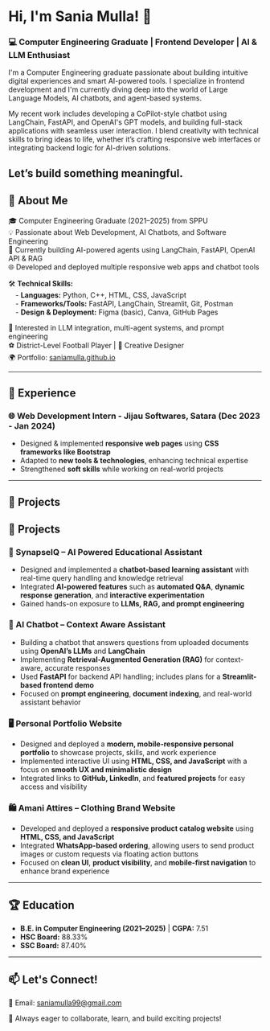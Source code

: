 # Hi, I'm Sania Mulla! 👋

### 💻 **Computer Engineering Graduate | Frontend Developer | AI & LLM Enthusiast**


I'm a Computer Engineering graduate passionate about building intuitive digital experiences and smart AI-powered tools. I specialize in frontend development and I'm currently diving deep into the world of Large Language Models, AI chatbots, and agent-based systems.

My recent work includes developing a CoPilot-style chatbot using LangChain, FastAPI, and OpenAI's GPT models, and building full-stack applications with seamless user interaction. I blend creativity with technical skills to bring ideas to life, whether it’s crafting responsive web interfaces or integrating backend logic for AI-driven solutions.

Let’s build something meaningful.
---

## 🔹 About Me
🎓 Computer Engineering Graduate (2021–2025) from SPPU  
💡 Passionate about Web Development, AI Chatbots, and Software Engineering  
🧠 Currently building AI-powered agents using LangChain, FastAPI, OpenAI API & RAG  
🌐 Developed and deployed multiple responsive web apps and chatbot tools  

🛠️ **Technical Skills:**  
  - **Languages:** Python, C++, HTML, CSS, JavaScript  
  - **Frameworks/Tools:** FastAPI, LangChain, Streamlit, Git, Postman  
  - **Design & Deployment:** Figma (basic), Canva, GitHub Pages  

🤖 Interested in LLM integration, multi-agent systems, and prompt engineering  
⚽ District-Level Football Player | 🎨 Creative Designer  
🌍 Portfolio: [saniamulla.github.io](http://saniamulla.github.io)
 
---

## 💼 Experience  
### 🌐 Web Development Intern - **Jijau Softwares, Satara** (Dec 2023 - Jan 2024)  
- Designed & implemented **responsive web pages** using **CSS frameworks like Bootstrap**  
- Adapted to **new tools & technologies**, enhancing technical expertise  
- Strengthened **soft skills** while working on real-world projects

---

## 📌 Projects  
## 🧠 Projects

### 🤖 SynapseIQ – AI Powered Educational Assistant  
- Designed and implemented a **chatbot-based learning assistant** with real-time query handling and knowledge retrieval  
- Integrated **AI-powered features** such as **automated Q&A**, **dynamic response generation**, and **interactive experimentation**  
- Gained hands-on exposure to **LLMs, RAG, and prompt engineering**

### 🧠 AI Chatbot – Context Aware Assistant  
- Building a chatbot that answers questions from uploaded documents using **OpenAI’s LLMs** and **LangChain**  
- Implementing **Retrieval-Augmented Generation (RAG)** for context-aware, accurate responses  
- Used **FastAPI** for backend API handling; includes plans for a **Streamlit-based frontend demo**  
- Focused on **prompt engineering**, **document indexing**, and real-world assistant behavior

### 🖥️ Personal Portfolio Website  
- Designed and deployed a **modern, mobile-responsive personal portfolio** to showcase projects, skills, and work experience  
- Implemented interactive UI using **HTML, CSS, and JavaScript** with a focus on **smooth UX and minimalistic design**  
- Integrated links to **GitHub, LinkedIn**, and **featured projects** for easy access and visibility

### 🛍️ Amani Attires – Clothing Brand Website  
- Developed and deployed a **responsive product catalog website** using **HTML, CSS, and JavaScript**  
- Integrated **WhatsApp-based ordering**, allowing users to send product images or custom requests via floating action buttons  
- Focused on **clean UI**, **product visibility**, and **mobile-first navigation** to enhance brand experience


---

## 🏆 Education  
- **B.E. in Computer Engineering (2021–2025)** | **CGPA:** 7.51  
- **HSC Board:** 88.33%  
- **SSC Board:** 87.40%

 

---

## 📫 Let's Connect!  
📩 Email: [saniamulla99@gmail.com](mailto:saniamulla99@gmail.com)  
 

🚀 Always eager to collaborate, learn, and build exciting projects!
